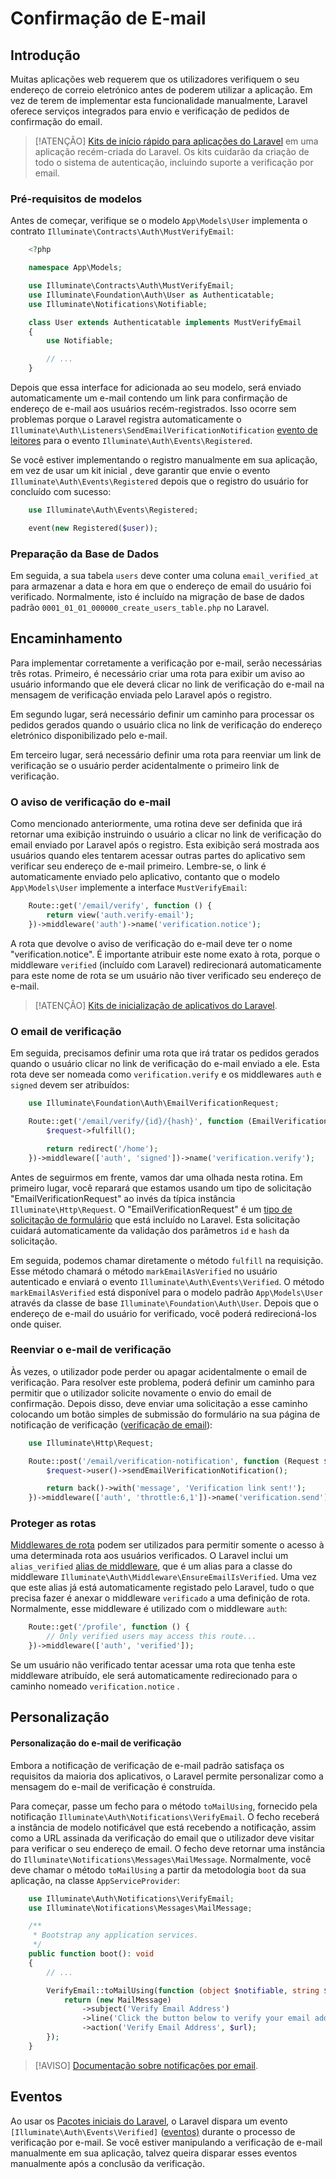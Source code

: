 # Confirmação de E-mail

<a name="introduction"></a>
## Introdução

 Muitas aplicações web requerem que os utilizadores verifiquem o seu endereço de correio eletrónico antes de poderem utilizar a aplicação. Em vez de terem de implementar esta funcionalidade manualmente, Laravel oferece serviços integrados para envio e verificação de pedidos de confirmação do email.

 > [!ATENÇÃO]
 [Kits de início rápido para aplicações do Laravel](/docs/starter-kits) em uma aplicação recém-criada do Laravel. Os kits cuidarão da criação de todo o sistema de autenticação, incluindo suporte a verificação por email.

<a name="model-preparation"></a>
### Pré-requisitos de modelos

 Antes de começar, verifique se o modelo `App\Models\User` implementa o contrato `Illuminate\Contracts\Auth\MustVerifyEmail`:

```php
    <?php

    namespace App\Models;

    use Illuminate\Contracts\Auth\MustVerifyEmail;
    use Illuminate\Foundation\Auth\User as Authenticatable;
    use Illuminate\Notifications\Notifiable;

    class User extends Authenticatable implements MustVerifyEmail
    {
        use Notifiable;

        // ...
    }
```

 Depois que essa interface for adicionada ao seu modelo, será enviado automaticamente um e-mail contendo um link para confirmação de endereço de e-mail aos usuários recém-registrados. Isso ocorre sem problemas porque o Laravel registra automaticamente o `Illuminate\Auth\Listeners\SendEmailVerificationNotification` [evento de leitores](/docs/events) para o evento `Illuminate\Auth\Events\Registered`.

 Se você estiver implementando o registro manualmente em sua aplicação, em vez de usar um kit inicial [](/docs/starter-kits), deve garantir que envie o evento `Illuminate\Auth\Events\Registered` depois que o registro do usuário for concluído com sucesso:

```php
    use Illuminate\Auth\Events\Registered;

    event(new Registered($user));
```

<a name="database-preparation"></a>
### Preparação da Base de Dados

 Em seguida, a sua tabela `users` deve conter uma coluna `email_verified_at` para armazenar a data e hora em que o endereço de email do usuário foi verificado. Normalmente, isto é incluído na migração de base de dados padrão `0001_01_01_000000_create_users_table.php` no Laravel.

<a name="verification-routing"></a>
## Encaminhamento

 Para implementar corretamente a verificação por e-mail, serão necessárias três rotas. Primeiro, é necessário criar uma rota para exibir um aviso ao usuário informando que ele deverá clicar no link de verificação do e-mail na mensagem de verificação enviada pelo Laravel após o registro.

 Em segundo lugar, será necessário definir um caminho para processar os pedidos gerados quando o usuário clica no link de verificação do endereço eletrónico disponibilizado pelo e-mail.

 Em terceiro lugar, será necessário definir uma rota para reenviar um link de verificação se o usuário perder acidentalmente o primeiro link de verificação.

<a name="the-email-verification-notice"></a>
### O aviso de verificação do e-mail

 Como mencionado anteriormente, uma rotina deve ser definida que irá retornar uma exibição instruindo o usuário a clicar no link de verificação do email enviado por Laravel após o registro. Esta exibição será mostrada aos usuários quando eles tentarem acessar outras partes do aplicativo sem verificar seu endereço de e-mail primeiro. Lembre-se, o link é automaticamente enviado pelo aplicativo, contanto que o modelo `App\Models\User` implemente a interface `MustVerifyEmail`:

```php
    Route::get('/email/verify', function () {
        return view('auth.verify-email');
    })->middleware('auth')->name('verification.notice');
```

 A rota que devolve o aviso de verificação do e-mail deve ter o nome "verification.notice". É importante atribuir este nome exato à rota, porque o middleware `verified` (incluído com Laravel) redirecionará automaticamente para este nome de rota se um usuário não tiver verificado seu endereço de e-mail.

 > [!ATENÇÃO]
 [Kits de inicialização de aplicativos do Laravel](/docs/starter-kits).

<a name="the-email-verification-handler"></a>
### O email de verificação

 Em seguida, precisamos definir uma rota que irá tratar os pedidos gerados quando o usuário clicar no link de verificação do e-mail enviado a ele. Esta rota deve ser nomeada como `verification.verify` e os middlewares `auth` e `signed` devem ser atribuídos:

```php
    use Illuminate\Foundation\Auth\EmailVerificationRequest;

    Route::get('/email/verify/{id}/{hash}', function (EmailVerificationRequest $request) {
        $request->fulfill();

        return redirect('/home');
    })->middleware(['auth', 'signed'])->name('verification.verify');
```

 Antes de seguirmos em frente, vamos dar uma olhada nesta rotina. Em primeiro lugar, você reparará que estamos usando um tipo de solicitação "EmailVerificationRequest" ao invés da típica instância `Illuminate\Http\Request`. O "EmailVerificationRequest" é um [tipo de solicitação de formulário](/docs/validation#form-request-validation) que está incluído no Laravel. Esta solicitação cuidará automaticamente da validação dos parâmetros `id` e `hash` da solicitação.

 Em seguida, podemos chamar diretamente o método `fulfill` na requisição. Esse método chamará o método `markEmailAsVerified` no usuário autenticado e enviará o evento `Illuminate\Auth\Events\Verified`. O método `markEmailAsVerified` está disponível para o modelo padrão `App\Models\User` através da classe de base `Illuminate\Foundation\Auth\User`. Depois que o endereço de e-mail do usuário for verificado, você poderá redirecioná-los onde quiser.

<a name="resending-the-verification-email"></a>
### Reenviar o e-mail de verificação

 Às vezes, o utilizador pode perder ou apagar acidentalmente o email de verificação. Para resolver este problema, poderá definir um caminho para permitir que o utilizador solicite novamente o envio do email de confirmação. Depois disso, deve enviar uma solicitação a esse caminho colocando um botão simples de submissão do formulário na sua página de notificação de verificação ([verificação de email](#the-email-verification-notice)):

```php
    use Illuminate\Http\Request;

    Route::post('/email/verification-notification', function (Request $request) {
        $request->user()->sendEmailVerificationNotification();

        return back()->with('message', 'Verification link sent!');
    })->middleware(['auth', 'throttle:6,1'])->name('verification.send');
```

<a name="protecting-routes"></a>
### Proteger as rotas

 [Middlewares de rota](/docs/middleware) podem ser utilizados para permitir somente o acesso à uma determinada rota aos usuários verificados. O Laravel inclui um `alias_verified` [alias de middleware](/docs/middleware#middleware-alias), que é um alias para a classe do middleware `Illuminate\Auth\Middleware\EnsureEmailIsVerified`. Uma vez que este alias já está automaticamente registado pelo Laravel, tudo o que precisa fazer é anexar o middleware `verificado` a uma definição de rota. Normalmente, esse middleware é utilizado com o middleware `auth`:

```php
    Route::get('/profile', function () {
        // Only verified users may access this route...
    })->middleware(['auth', 'verified']);
```

 Se um usuário não verificado tentar acessar uma rota que tenha este middleware atribuído, ele será automaticamente redirecionado para o caminho nomeado `verification.notice` [](/docs/routing#named-routes).

<a name="customization"></a>
## Personalização

<a name="verification-email-customization"></a>
#### Personalização do e-mail de verificação

 Embora a notificação de verificação de e-mail padrão satisfaça os requisitos da maioria dos aplicativos, o Laravel permite personalizar como a mensagem do e-mail de verificação é construída.

 Para começar, passe um fecho para o método `toMailUsing`, fornecido pela notificação `Illuminate\Auth\Notifications\VerifyEmail`. O fecho receberá a instância de modelo notificável que está recebendo a notificação, assim como a URL assinada da verificação do email que o utilizador deve visitar para verificar o seu endereço de email. O fecho deve retornar uma instância do `Illuminate\Notifications\Messages\MailMessage`. Normalmente, você deve chamar o método `toMailUsing` a partir da metodologia `boot` da sua aplicação, na classe `AppServiceProvider`:

```php
    use Illuminate\Auth\Notifications\VerifyEmail;
    use Illuminate\Notifications\Messages\MailMessage;

    /**
     * Bootstrap any application services.
     */
    public function boot(): void
    {
        // ...

        VerifyEmail::toMailUsing(function (object $notifiable, string $url) {
            return (new MailMessage)
                ->subject('Verify Email Address')
                ->line('Click the button below to verify your email address.')
                ->action('Verify Email Address', $url);
        });
    }
```

 > [!AVISO]
 [Documentação sobre notificações por email](/docs/notifications#mail-notifications).

<a name="events"></a>
## Eventos

 Ao usar os [Pacotes iniciais do Laravel](/docs/starter-kits), o Laravel dispara um evento `[Illuminate\Auth\Events\Verified]` ([eventos)](/docs/events) durante o processo de verificação por e-mail. Se você estiver manipulando a verificação de e-mail manualmente em sua aplicação, talvez queira disparar esses eventos manualmente após a conclusão da verificação.
